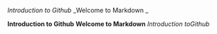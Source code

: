 *Introduction to Github*
_Welcome to Markdown _

**Introduction to Github**
__Welcome to Markdown__
_Introduction to*Github*_
